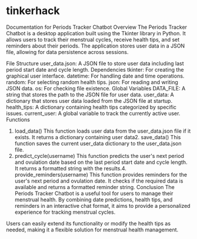 # tinkerhack
Documentation for Periods Tracker Chatbot
Overview
The Periods Tracker Chatbot is a desktop application built using the Tkinter library in Python. It allows users to track their menstrual cycles, receive health tips, and set reminders about their periods. The application stores user data in a JSON file, allowing for data persistence across sessions.

File Structure
user_data.json: A JSON file to store user data including last period start date and cycle length.
Dependencies
tkinter: For creating the graphical user interface.
datetime: For handling date and time operations.
random: For selecting random health tips.
json: For reading and writing JSON data.
os: For checking file existence.
Global Variables
DATA_FILE: A string that stores the path to the JSON file for user data.
user_data: A dictionary that stores user data loaded from the JSON file at startup.
health_tips: A dictionary containing health tips categorized by specific issues.
current_user: A global variable to track the currently active user.
Functions
1. load_data()
This function loads user data from the user_data.json file if it exists. It returns a dictionary containing user data2. save_data()
This function saves the current user_data dictionary to the user_data.json file.
3. predict_cycle(username)
This function predicts the user's next period and ovulation date based on the last period start date and cycle length. It returns a formatted string with the results.4. provide_reminders(username)
This function provides reminders for the user's next period and ovulation date. It checks if the required data is available and returns a formatted reminder string.
Conclusion
The Periods Tracker Chatbot is a useful tool for users to manage their menstrual health. By combining date predictions, health tips, and reminders in an interactive chat format, it aims to provide a personalized experience for tracking menstrual cycles.

Users can easily extend its functionality or modify the health tips as needed, making it a flexible solution for menstrual health management.
